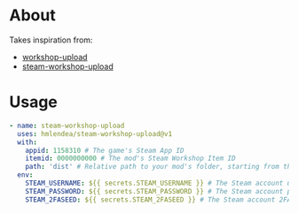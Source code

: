 # About

Takes inspiration from:
 - [workshop-upload](https://github.com/arma-actions/workshop-upload)
 - [steam-workshop-upload](https://github.com/Weilbyte/steam-workshop-upload)

# Usage

```yaml
- name: steam-workshop-upload
  uses: hmlendea/steam-workshop-upload@v1
  with:
    appid: 1158310 # The game's Steam App ID
    itemid: 0000000000 # The mod's Steam Workshop Item ID
    path: 'dist' # Relative path to your mod's folder, starting from the repository root
  env:
    STEAM_USERNAME: ${{ secrets.STEAM_USERNAME }} # The Steam account username
    STEAM_PASSWORD: ${{ secrets.STEAM_PASSWORD }} # The Steam account password
    STEAM_2FASEED: ${{ secrets.STEAM_2FASEED }} # The Steam account 2FA seed (standard TOTP, not the SteamGuard base64 secret)
```

